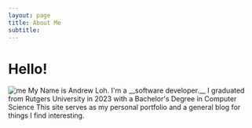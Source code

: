 ```yaml
---
layout: page
title: About Me
subtitle: 
---
```

# Hello!
<img src="{{ 'assets/img/Loh_A_01.jpg' | relative_url }}" alt="me" />
My Name is Andrew Loh. I'm a __software developer.__ I graduated from Rutgers University in 2023 with a Bachelor's Degree in Computer Science This site serves as my personal portfolio and a general blog for things I find interesting. 
